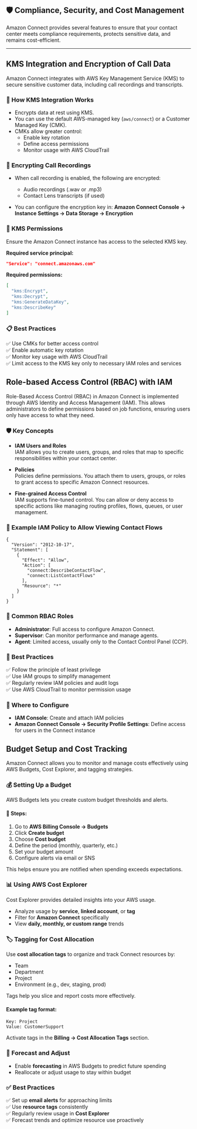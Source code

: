 ## 🛡️ Compliance, Security, and Cost Management

Amazon Connect provides several features to ensure that your contact center meets compliance requirements, protects sensitive data, and remains cost-efficient.

---
## **KMS Integration and Encryption of Call Data**

Amazon Connect integrates with AWS Key Management Service (KMS) to secure sensitive customer data, including call recordings and transcripts.

### 🔐 How KMS Integration Works
- Encrypts data at rest using KMS.
- You can use the default AWS-managed key (`aws/connect`) or a Customer Managed Key (CMK).
- CMKs allow greater control:
  - Enable key rotation
  - Define access permissions
  - Monitor usage with AWS CloudTrail

### 🔄 Encrypting Call Recordings
- When call recording is enabled, the following are encrypted:
  - Audio recordings (.wav or .mp3)
  - Contact Lens transcripts (if used)

- You can configure the encryption key in:
  **Amazon Connect Console → Instance Settings → Data Storage → Encryption**

### 🔑 KMS Permissions
Ensure the Amazon Connect instance has access to the selected KMS key.

**Required service principal:**
```json
"Service": "connect.amazonaws.com"
```

**Required permissions:**
```json
[
  "kms:Encrypt",
  "kms:Decrypt",
  "kms:GenerateDataKey",
  "kms:DescribeKey"
]
```

### 📋 Best Practices
✅ Use CMKs for better access control  
✅ Enable automatic key rotation  
✅ Monitor key usage with AWS CloudTrail  
✅ Limit access to the KMS key only to necessary IAM roles and services  

## Role-based Access Control (RBAC) with IAM

Role-Based Access Control (RBAC) in Amazon Connect is implemented through AWS Identity and Access Management (IAM). This allows administrators to define permissions based on job functions, ensuring users only have access to what they need.

### 🛡️ Key Concepts

- **IAM Users and Roles**  
  IAM allows you to create users, groups, and roles that map to specific responsibilities within your contact center.

- **Policies**  
  Policies define permissions. You attach them to users, groups, or roles to grant access to specific Amazon Connect resources.

- **Fine-grained Access Control**  
  IAM supports fine-tuned control. You can allow or deny access to specific actions like managing routing profiles, flows, queues, or user management.

### 🔐 Example IAM Policy to Allow Viewing Contact Flows

    {
      "Version": "2012-10-17",
      "Statement": [
        {
          "Effect": "Allow",
          "Action": [
            "connect:DescribeContactFlow",
            "connect:ListContactFlows"
          ],
          "Resource": "*"
        }
      ]
    }

### 👥 Common RBAC Roles

- **Administrator**: Full access to configure Amazon Connect.
- **Supervisor**: Can monitor performance and manage agents.
- **Agent**: Limited access, usually only to the Contact Control Panel (CCP).

### 📝 Best Practices

✅ Follow the principle of least privilege  
✅ Use IAM groups to simplify management  
✅ Regularly review IAM policies and audit logs  
✅ Use AWS CloudTrail to monitor permission usage

### 🔗 Where to Configure

- **IAM Console**: Create and attach IAM policies  
- **Amazon Connect Console → Security Profile Settings**: Define access for users in the Connect instance


## Budget Setup and Cost Tracking

Amazon Connect allows you to monitor and manage costs effectively using AWS Budgets, Cost Explorer, and tagging strategies.

### 💰 Setting Up a Budget

AWS Budgets lets you create custom budget thresholds and alerts.

#### 📍 Steps:

1. Go to **AWS Billing Console → Budgets**
2. Click **Create budget**
3. Choose **Cost budget**
4. Define the period (monthly, quarterly, etc.)
5. Set your budget amount
6. Configure alerts via email or SNS

This helps ensure you are notified when spending exceeds expectations.

### 📊 Using AWS Cost Explorer

Cost Explorer provides detailed insights into your AWS usage.

- Analyze usage by **service**, **linked account**, or **tag**
- Filter for **Amazon Connect** specifically
- View **daily, monthly, or custom range** trends

### 🏷️ Tagging for Cost Allocation

Use **cost allocation tags** to organize and track Connect resources by:

- Team
- Department
- Project
- Environment (e.g., dev, staging, prod)

Tags help you slice and report costs more effectively.

#### Example tag format:

    Key: Project
    Value: CustomerSupport

Activate tags in the **Billing → Cost Allocation Tags** section.

### 🔄 Forecast and Adjust

- Enable **forecasting** in AWS Budgets to predict future spending
- Reallocate or adjust usage to stay within budget

### ✅ Best Practices

✅ Set up **email alerts** for approaching limits  
✅ Use **resource tags** consistently  
✅ Regularly review usage in **Cost Explorer**  
✅ Forecast trends and optimize resource use proactively







